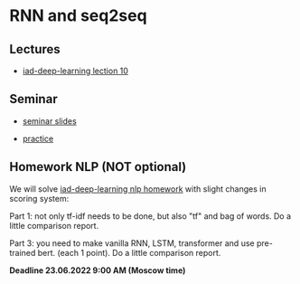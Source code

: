 # RNN and seq2seq

## Lectures
* [iad-deep-learning lection 10](https://www.youtube.com/watch?v=bAnx1E45rrE&list=PLEwK9wdS5g0qa3PIhR6HBDJD_QnrfP8Ei&index=47)


## Seminar
* [seminar slides](https://docs.google.com/presentation/d/1ca1vf3DbnznLRr5e_b4PbCxCmpVX6JkTTVVXPbWNcco/edit?usp=sharing)

* [practice](https://github.com/hse-ds/iad-deep-learning/blob/master/2021/seminars/sem08/sem08_task.ipynb)


## Homework NLP (NOT optional)
We will solve [iad-deep-learning nlp homework](https://github.com/hse-ds/iad-deep-learning/blob/master/2021/homeworks/hw03/hw3_kaggle.ipynb) with slight changes in scoring system:

Part 1: not only tf-idf needs to be done, but also "tf" and bag of words. Do a little comparison report.

Part 3: you need to make vanilla RNN, LSTM, transformer and use pre-trained bert. (each 1 point). Do a little comparison report.

**Deadline 23.06.2022 9:00 AM (Moscow time)**
